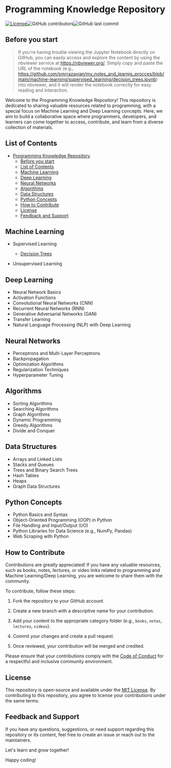 # Programming Knowledge Repository

[![License](https://img.shields.io/badge/License-MIT-blue.svg)](LICENSE)![GitHub contributors](https://img.shields.io/github/contributors/smrrazavian/my_notes_and_learnig_procces.svg)![GitHub last commit](https://img.shields.io/github/last-commit/smrrazavian/my_notes_and_learnig_procces.svg)

## Before you start

> If you're having trouble viewing the Jupyter Notebook directly on GitHub, you can easily access and explore the content by using the nbviewer service at <https://nbviewer.org/>. Simply copy and paste the URL of the notebook (e.g., <https://github.com/smrrazavian/my_notes_and_learnig_procces/blob/main/machine-learning/supervised_learning/decision_trees.ipynb>) into nbviewer, and it will render the notebook correctly for easy reading and interaction.

Welcome to the Programming Knowledge Repository! This repository is dedicated to sharing valuable resources related to programming, with a special focus on Machine Learning and Deep Learning concepts. Here, we aim to build a collaborative space where programmers, developers, and learners can come together to access, contribute, and learn from a diverse collection of materials.

## List of Contents

- [Programming Knowledge Repository](#programming-knowledge-repository)
  - [Before you start](#before-you-start)
  - [List of Contents](#list-of-contents)
  - [Machine Learning](#machine-learning)
  - [Deep Learning](#deep-learning)
  - [Neural Networks](#neural-networks)
  - [Algorithms](#algorithms)
  - [Data Structures](#data-structures)
  - [Python Concepts](#python-concepts)
  - [How to Contribute](#how-to-contribute)
  - [License](#license)
  - [Feedback and Support](#feedback-and-support)

## Machine Learning

- Supervised Learning

  - [Decision Trees](machine-learning/supervised_learning/decision_trees.ipynb)
  
- Unsupervised Learning

## Deep Learning

- Neural Network Basics
- Activation Functions
- Convolutional Neural Networks (CNN)
- Recurrent Neural Networks (RNN)
- Generative Adversarial Networks (GAN)
- Transfer Learning
- Natural Language Processing (NLP) with Deep Learning

## Neural Networks

- Perceptrons and Multi-Layer Perceptrons
- Backpropagation
- Optimization Algorithms
- Regularization Techniques
- Hyperparameter Tuning

## Algorithms

- Sorting Algorithms
- Searching Algorithms
- Graph Algorithms
- Dynamic Programming
- Greedy Algorithms
- Divide and Conquer

## Data Structures

- Arrays and Linked Lists
- Stacks and Queues
- Trees and Binary Search Trees
- Hash Tables
- Heaps
- Graph Data Structures

## Python Concepts

- Python Basics and Syntax
- Object-Oriented Programming (OOP) in Python
- File Handling and Input/Output (I/O)
- Python Libraries for Data Science (e.g., NumPy, Pandas)
- Web Scraping with Python

## How to Contribute

Contributions are greatly appreciated! If you have any valuable resources, such as books, notes, lectures, or video links related to programming and Machine Learning/Deep Learning, you are welcome to share them with the community.

To contribute, follow these steps:

1. Fork the repository to your GitHub account.

2. Create a new branch with a descriptive name for your contribution.

3. Add your content to the appropriate category folder (e.g., `books`, `notes`, `lectures`, `videos`).

4. Commit your changes and create a pull request.

5. Once reviewed, your contribution will be merged and credited.

Please ensure that your contributions comply with the [Code of Conduct](CODE_OF_CONDUCT.md) for a respectful and inclusive community environment.

## License

This repository is open-source and available under the [MIT License](LICENSE). By contributing to this repository, you agree to license your contributions under the same terms.

## Feedback and Support

If you have any questions, suggestions, or need support regarding this repository or its content, feel free to create an issue or reach out to the maintainers.

Let's learn and grow together!

Happy coding!
